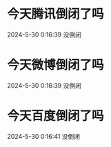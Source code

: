# 今天腾讯倒闭了吗

2024-5-30 0:16:39 没倒闭

# 今天微博倒闭了吗

2024-5-30 0:16:39 没倒闭

# 今天百度倒闭了吗

2024-5-30 0:16:41 没倒闭

